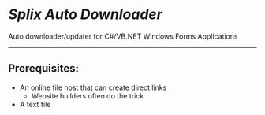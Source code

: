 # *Splix Auto Downloader*
Auto downloader/updater for C#/VB.NET Windows Forms Applications
***
## Prerequisites:
* An online file host that can create direct links
  * Website builders often do the trick
* A text file

